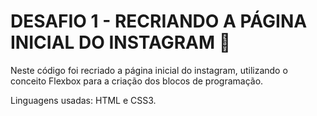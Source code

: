 # DESAFIO 1 - RECRIANDO A PÁGINA INICIAL DO INSTAGRAM :construction_worker: #

Neste código foi recriado a página inicial do instagram, utilizando o conceito Flexbox para a criação dos blocos de programação.

Linguagens usadas: HTML e CSS3.

